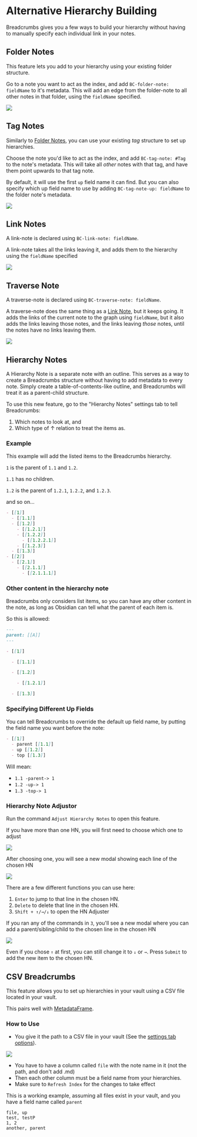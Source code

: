 # Alternative Hierarchy Building

Breadcrumbs gives you a few ways to build your hierarchy without having to manually specify each individual link in your notes.

## Folder Notes

This feature lets you add to your hierarchy using your existing folder structure.

Go to a note you want to act as the index, and add `BC-folder-note: fieldName` to it's metadata. This will add an edge from the folder-note to all other notes in that folder, using the `fieldName` specified.

![](https://imgur.com/DvcBoRy.gif)

## Tag Notes

Similarly to [Folder Notes](Alternative%20Hierarchies.md#folder-notes), you can use your existing _tag_ structure to set up hierarchies.

Choose the note you'd like to act as the index, and add `BC-tag-note: #Tag` to the note's metadata. This will take all _other_ notes with that tag, and have them point upwards to that tag note.

By default, it will use the first `up` field name it can find. But you can also specify which up field name to use by adding `BC-tag-note-up: fieldName` to the folder note's metadata.

![](https://imgur.com/eONpeWH.gif)

## Link Notes

A link-note is declared using `BC-link-note: fieldName`.

A link-note takes all the links leaving it, and adds them to the hierarchy using the `fieldName` specified

![](https://imgur.com/Z4yAKbh.gif)

## Traverse Note

A traverse-note is declared using `BC-traverse-note: fieldName`.

A traverse-note does the same thing as a [Link Note](Alternative%20Hierarchies.md#link-notes), but it keeps going.
It adds the links of the current note to the graph using `fieldName`, but it also adds the links leaving those notes, and the links leaving _those_ notes, until the notes have no links leaving them.

![](https://imgur.com/dBy92HF.gif)

## Hierarchy Notes

A Hierarchy Note is a separate note with an outline. This serves as a way to create a Breadcrumbs structure without having to add metadata to every note.
Simply create a table-of-contents-like outline, and Breadcrumbs will treat it as a parent-child structure.

To use this new feature, go to the "Hierarchy Notes" settings tab to tell Breadcrumbs:

1. Which notes to look at, and
2. Which type of ↑ relation to treat the items as.

### Example

This example will add the listed items to the Breadcrumbs hierarchy.

`1` is the parent of `1.1` and `1.2`.

`1.1` has no children.

`1.2` is the parent of `1.2.1`, `1.2.2`, and `1.2.3`.

and so on...

```md
- [[1]]
  - [[1.1]]
  - [[1.2]]
    - [[1.2.1]]
    - [[1.2.2]]
      - [[1.2.2.1]]
    - [[1.2.3]]
  - [[1.3]]
- [[2]]
  - [[2.1]]
    - [[2.1.1]]
      - [[2.1.1.1]]
```

### Other content in the hierarchy note

Breadcrumbs only considers list items, so you can have any other content in the note, as long as Obsidian can tell what the parent of each item is.

So this is allowed:

```md
---
parent: [[A]]
---

- [[1]]

  - [[1.1]]

  - [[1.2]]

    - [[1.2.1]]

  - [[1.3]]
```

### Specifying Different Up Fields

You can tell Breadcrumbs to override the default up field name, by putting the field name you want before the note:

```md
- [[1]]
  - parent [[1.1]]
  - up [[1.2]]
  - top [[1.3]]
```

Will mean:

- `1.1 -parent-> 1`
- `1.2 -up-> 1`
- `1.3 -top-> 1`

### Hierarchy Note Adjustor

Run the command `Adjust Hierarchy Notes` to open this feature.

If you have more than one HN, you will first need to choose which one to adjust

![](https://i.imgur.com/gdNmvoy.png)

After choosing one, you will see a new modal showing each line of the chosen HN

![](https://i.imgur.com/gl0rDqY.png)

There are a few different functions you can use here:

1. `Enter` to jump to that line in the chosen HN.
2. `Delete` to delete that line in the chosen HN.
3. `Shift + ↑/→/↓` to open the HN Adjuster

If you ran any of the commands in `3`, you'll see a new modal where you can add a parent/sibling/child to the chosen line in the chosen HN

![](https://i.imgur.com/AznqViP.png)

Even if you chose `↑` at first, you can still change it to `↓` or `→`.
Press `Submit` to add the new item to the chosen HN.

## CSV Breadcrumbs

This feature allows you to set up hierarchies in your vault using a CSV file located in your vault.

This pairs well with [MetadataFrame](https://github.com/SkepticMystic/metadataframe).

### How to Use

- You give it the path to a CSV file in your vault (See the [settings tab options](https://github.com/SkepticMystic/breadcrumbs/wiki/Settings#CSV-Breadcrumb-Paths)).

![](https://i.imgur.com/qbTs5Ph.png)

- You have to have a column called `file` with the note name in it (not the path, and don't add .md)
- Then each other column must be a field name from your hierarchies.
- Make sure to `Refresh Index` for the changes to take effect

This is a working example, assuming all files exist in your vault, and you have a field name called `parent`

```csv
file, up
test, testP
1, 2
another, parent
```
